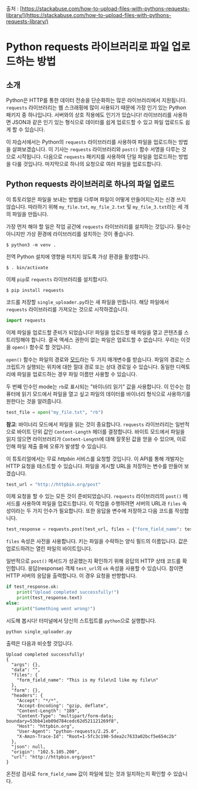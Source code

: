출처 : [https://stackabuse.com/how-to-upload-files-with-pythons-requests-library/](https://stackabuse.com/how-to-upload-files-with-pythons-requests-library/)

# Python requests 라이브러리로 파일 업로드하는 방법

## 소개

Python은 HTTP를 통한 데이터 전송을 단순화하는 많은 라이브러리에서 지원됩니다. `requests` 라이브러리는 웹 스크래핑에 많이 사용되기 때문에 가장 인기 있는 Python 패키지 중 하나입니다. 서버와의 상호 작용에도 인기가 있습니다! 라이브러리를 사용하면 JSON과 같은 인기 있는 형식으로 데이터를 쉽게 업로드할 수 있고 파일 업로드도 쉽게 할 수 있습니다.

이 자습서에서는 Python의 `requests` 라이브러리를 사용하여 파일을 업로드하는 방법을 살펴보겠습니다. 이 기사는 `requests` 라이브러리와 `post()` 함수 서명을 다루는 것으로 시작됩니다. 다음으로 `requests` 패키지를 사용하여 단일 파일을 업로드하는 방법을 다룰 것입니다. 마지막으로 하나의 요청으로 여러 파일을 업로드합니다.

## Python requests 라이브러리로 하나의 파일 업로드


이 튜토리얼은 파일을 보내는 방법을 다루며 파일이 어떻게 만들어지는지는 신경 쓰지 않습니다. 따라하기 위해 `my_file.txt`, `my_file_2.txt` 및 `my_file_3.txt`라는 세 개의 파일을 만듭니다.

가장 먼저 해야 할 일은 작업 공간에 `requests` 라이브러리를 설치하는 것입니다. 필수는 아니지만 가상 환경에 라이브러리를 설치하는 것이 좋습니다.

```shell
$ python3 -m venv .
```

전역 Python 설치에 영향을 미치지 않도록 가상 환경을 활성합니다.

```shell
$ . bin/activate
```

이제 `pip`로 `requests` 라이브러리를 설치합시다.

```shell
$ pip install requests
```

코드를 저장할 `single_uploader.py`라는 새 파일을 만듭니다. 해당 파일에서 `requests` 라이브러리를 가져오는 것으로 시작하겠습니다.

```python
import requests
```

이제 파일을 업로드할 준비가 되었습니다! 파일을 업로드할 때 파일을 열고 콘텐츠를 스트리밍해야 합니다. 결국 액세스 권한이 없는 파일은 업로드할 수 없습니다. 우리는 이것을 `open()` 함수로 할 것입니다.

`open()` 함수는 파일의 경로와 [모드](https://stackabuse.com/file-handling-in-python/)라는 두 가지 매개변수를 받습니다. 파일의 경로는 스크립트가 실행되는 위치에 대한 절대 경로 또는 상대 경로일 수 있습니다. 동일한 디렉토리에 파일을 업로드하는 경우 파일 이름만 사용할 수 있습니다.

두 번째 인수인 mode는 `rb`로 표시되는 "바이너리 읽기" 값을 사용합니다. 이 인수는 컴퓨터에 읽기 모드에서 파일을 열고 싶고 파일의 데이터를 바이너리 형식으로 사용하기를 원한다는 것을 알려줍니다.

```python
test_file = open("my_file.txt", "rb")
```

**참고**: 바이너리 모드에서 파일을 읽는 것이 중요합니다. `requests` 라이브러리는 일반적으로 바이트 단위 값인 `Content-Length` 헤더를 결정합니다. 바이트 모드에서 파일을 읽지 않으면 라이브러리가 `Content-Length`에 대해 잘못된 값을 얻을 수 있으며, 이로 인해 파일 제출 중에 오류가 발생할 수 있습니다.

이 튜토리얼에서는 무료 *httpbin* 서비스를 요청할 것입니다. 이 API를 통해 개발자는 HTTP 요청을 테스트할 수 있습니다. 파일을 게시할 URL을 저장하는 변수를 만들어 보겠습니다.

```python
test_url = "http://httpbin.org/post"
```

이제 요청을 할 수 있는 모든 것이 준비되었습니다. `requests` 라이브러리의 `post()` 메서드를 사용하여 파일을 업로드합니다. 이 작업을 수행하려면 서버의 URL과 `files` 속성이라는 두 가지 인수가 필요합니다. 또한 응답을 변수에 저장하고 다음 코드를 작성합니다.

```python
test_response = requests.post(test_url, files = {"form_field_name": test_file})
```

`files` 속성은 사전을 사용합니다. 키는 파일을 수락하는 양식 필드의 이름입니다. 값은 업로드하려는 열린 파일의 바이트입니다.

일반적으로 `post()` 메서드가 성공했는지 확인하기 위해 응답의 HTTP 상태 코드를 확인합니다. 응답(response) 객체 `test_url`의 `ok` 속성을 사용할 수 있습니다. 참이면 HTTP 서버의 응답을 출력합니다. 이 경우 요청을 반향합니다.

```python
if test_response.ok:
    print("Upload completed successfully!")
    print(test_response.text)
else:
    print("Something went wrong!")
```

시도해 봅시다! 터미널에서 당신의 스트립트를 `python`으로 실행합니다.

```shell
python single_uploader.py
```

출력은 다음과 비슷할 것입니다.

```
Upload completed successfully!
{
  "args": {}, 
  "data": "", 
  "files": {
    "form_field_name": "This is my file\nI like my file\n"
  }, 
  "form": {}, 
  "headers": {
    "Accept": "*/*", 
    "Accept-Encoding": "gzip, deflate", 
    "Content-Length": "189", 
    "Content-Type": "multipart/form-data; boundary=53bb41eb09d784cedc62d521121269f8", 
    "Host": "httpbin.org", 
    "User-Agent": "python-requests/2.25.0", 
    "X-Amzn-Trace-Id": "Root=1-5fc3c190-5dea2c7633a02bcf5e654c2b"
  }, 
  "json": null, 
  "origin": "102.5.105.200", 
  "url": "http://httpbin.org/post"
}
```

온전성 검사로 `form_field_name` 값이 파일에 있는 것과 일치하는지 확인할 수 있습니다.
